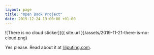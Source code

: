 ```yaml
---
layout: page
title: "Open Book Project"
date: 2019-12-24 13:00:00 +01:00
---
```


![There is no cloud sticker]({{ site.url }}/assets/2019-11-21-there-is-no-cloud.png)

Yes please. Read about it at [liliputing.com](https://liliputing.com/2019/12/the-open-book-project-is-designing-a-non-proprietary-ereader.html).
